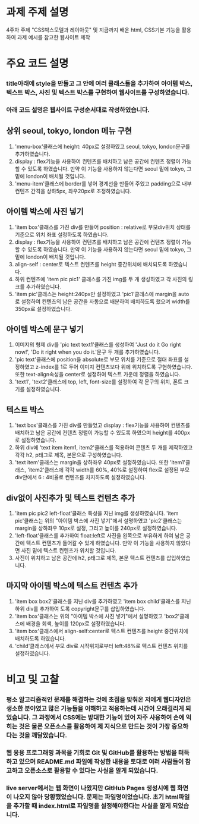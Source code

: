 과제 주제 설명
================
4주차 주제 "CSS박스모델과 레이아웃" 및 지금까지 배운 html, CSS기본 기능을 활용하여 과제 예시를 참고한 웹사이트 제작

주요 코드 설명
================
### title아래에 style을 만들고 그 안에 여러 클래스들을 추가하여 아이템 박스, 텍스트 박스, 사진 및 텍스트 박스를 구현하여 웹사이트를 구성하였습니다.
### 아래 코드 설명은 웹사이트 구성순서대로 작성하였습니다.

## 상위 seoul, tokyo, london 메뉴 구현
1. 'menu-box'클래스에 height: 40px로 설정하였고 seoul, tokyo, london문구를 추가하였습니다.
2. display : flex기능을 사용하여 컨텐츠를 배치하고 남은 공간에 컨텐츠 정렬이 가능할 수 있도록 하였습니다.
만약 이 기능을 사용하지 않는다면 seoul 밑에 tokyo, 그 밑에 london이 배치될 것입니다.
3. 'menu-item'클래스에 border를 넣어 경계선을 만들어 주었고 padding으로 내부 컨텐츠 간격을 상하5px, 좌우20px로 조정하였습니다.

## 아이템 박스에 사진 넣기
1. 'item box'클래스를 가진 div를 만들어 position : relative로 부모div위치 상태를 기준으로 위치 좌표 설정하도록 하였습니다.
2. display : flex기능을 사용하여 컨텐츠를 배치하고 남은 공간에 컨텐츠 정렬이 가능할 수 있도록 하였습니다.
만약 이 기능을 사용하지 않는다면 seoul 밑에 tokyo, 그 밑에 london이 배치될 것입니다.
3. align-self : center로 텍스트 컨텐츠를 height 중간위치에 배치되도록 하였습니다.
4. 하위 컨텐츠에 'item pic pic1' 클래스를 가진 img를 두 개 생성하였고 각 사진의 링크를 추가하였습니다.
5. 'item pic'클래스는 height:240px만 설정하였고 'pic1'클래스에 margin을 auto로 설정하여 컨텐츠의 남은 공간을 자동으로 배분하여 배치하도록 했으며 width를 350px로 설정하였습니다.

## 아이템 박스에 문구 넣기
1. 이미지의 형제 div를 'pic text text1'클래스를 생성하여 'Just do it Go right now!', 'Do it right when you do it.'문구 두 개를 추가하였습니다.
2. 'pic text'클래스에 position을 absolute로 부모 위치를 기준으로 절대 좌표를 설정하였고 z-index를 1로 두어 이미지 컨텐츠보다 위에 위치하도록 구현하였습니다. 또한 text-align속성을 center로 설정하여 텍스트 가운데 정렬을 하였습니다.
3. 'text1', 'text2'클래스에 top, left, font-size를 설정하여 각 문구의 위치, 폰트 크기를 설정하였습니다.

## 텍스트 박스
1. 'text box'클래스를 가진 div를 만들었고 display : flex기능을 사용하여 컨텐츠를 배치하고 남은 공간에 컨텐츠 정렬이 가능할 수 있도록 하였으며 height를 400px로 설정하였습니다.
2. 하위 div에 'text item item1, item2'클래스를 적용하여 콘텐츠 두 개를 제작하였고 각각 h2, p태그로 제목, 본문으로 구성하였습니다.
3. 'text item'클래스는 margin을 상하좌우 40px로 설정하였습니다. 또한 'item1'클래스, 'item2'클래스에 각각 width를 60%, 40%로 설정하여 flex로 설정된 부모 div안에서 6 : 4비율로 컨텐츠를 차지하도록 설정하였습니다.

## div없이 사진추가 및 텍스트 컨텐츠 추가
1. 'item pic pic2 left-float'클래스 특성을 지닌 img를 생성하였습니다. 'item pic'클래스는 위의 "아이템 박스에 사진 넣기"에서 설명하였고 'pic2'클래스는 margin을 상하좌우 10px로 설정, 그리고 높이를 240px로 설정하였습니다.
2. 'left-float'클래스를 추가하여 float:left로 사진을 왼쪽으로 부유하게 하여 남은 공간에 텍스트 컨텐츠가 들어갈 수 있게 하였습니다. 만약 이 기능을 사용하지 않았다면 사진 밑에 텍스트 컨텐츠가 위치할 것입니다. 
3. 사진이 위치하고 남은 공간에 h2, p태그로 제목, 본문 텍스트 컨텐츠를 삽입하였습니다.

## 마지막 아이템 박스에 텍스트 컨텐츠 추가
1. 'item box box2'클래스를 지닌 div를 추가하였고 'item box child'클래스를 지닌 하위 div를 추가하여 도록 copyright문구를 삽입하였습니다.
2. 'item box'클래스는 위의 "아이템 박스에 사진 넣기"에서 설명하였고 'box2'클래스에 배경을 회색, 높이를 120px로 설정하였습니다.
3. 'item box'클래스에서 align-self:center로 
    텍스트 컨텐츠를 height 중간위치에 배치하도록 하였습니다.
3. 'child'클래스에서 부모 div로 시작위치로부터 left:48%로 
    텍스트 컨텐츠 위치를 설정하였습니다.

비고 및 고찰
==============
### 평소 알고리즘적인 문제를 해결하는 것에 초점을 맞춰온 저에게 웹디자인은 생소한 분야였고 많은 기능들을 이해하고 적용하는데 시간이 오래걸리게 되었습니다. 그 과정에서 CSS에는 방대한 기능이 있어 자주 사용하여 손에 익히는 것은 물론 오픈소스를 활용하여 제 지식으로 만드는 것이 가장 중요하다는 것을 깨달았습니다.
### 웹 응용 프로그래밍 과목을 기회로 Git 및 GitHub를 활용하는 방법을 터득하고 있으며 README.md 파일에 작성한 내용을 토대로 여러 사람들이 참고하고 오픈소스로 활용할 수 있다는 사실을 알게 되었습니다. 
### live server에서는 웹 화면이 나왔지만 GitHub Pages 생성시에 웹 화면이 나오지 않아 당황했었습니다. 문제는 파일명이었습니다. 초기 html파일을 추가할 때 index.html로 파일명을 설정해야한다는 사실을 알게 되었습니다.